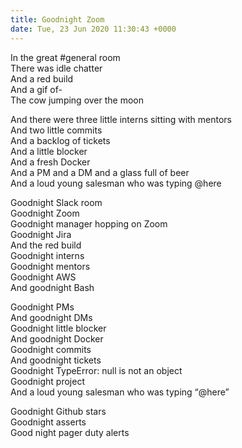 ```yaml
---
title: Goodnight Zoom
date: Tue, 23 Jun 2020 11:30:43 +0000
---
```

In the great #general room  
There was idle chatter  
And a red build  
And a gif of-  
The cow jumping over the moon  
  
And there were three little interns sitting with mentors  
And two little commits  
And a backlog of tickets  
And a little blocker  
And a fresh Docker  
And a PM and a DM and a glass full of beer  
And a loud young salesman who was typing @here

Goodnight Slack room  
Goodnight Zoom  
Goodnight manager hopping on Zoom  
Goodnight Jira  
And the red build  
Goodnight interns  
Goodnight mentors  
Goodnight AWS  
And goodnight Bash

Goodnight PMs  
And goodnight DMs  
Goodnight little blocker  
And goodnight Docker  
Goodnight commits  
And goodnight tickets  
Goodnight TypeError: null is not an object  
Goodnight project  
And a loud young salesman who was typing “@here”

Goodnight Github stars  
Goodnight asserts  
Good night pager duty alerts

